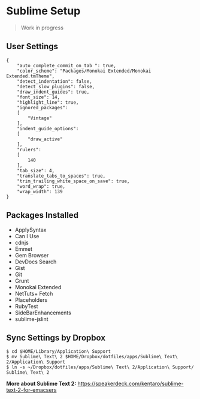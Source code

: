 # Sublime Setup

> Work in progress

## User Settings

    {
        "auto_complete_commit_on_tab ": true,
    	"color_scheme": "Packages/Monokai Extended/Monokai Extended.tmTheme",
    	"detect_indentation": false,
    	"detect_slow_plugins": false,
    	"draw_indent_guides": true,
    	"font_size": 14,
    	"highlight_line": true,
    	"ignored_packages":
    	[
    		"Vintage"
    	],
    	"indent_guide_options":
    	[
    		"draw_active"
    	],
    	"rulers":
    	[
    		140
    	],
    	"tab_size": 4,
    	"translate_tabs_to_spaces": true,
    	"trim_trailing_white_space_on_save": true,
    	"word_wrap": true,
    	"wrap_width": 139
    }


## Packages Installed

* ApplySyntax
* Can I Use
* cdnjs
* Emmet
* Gem Browser
* DevDocs Search
* Gist
* Git
* Grunt
* Monokai Extended
* NetTuts+ Fetch
* Placeholders
* RubyTest
* SideBarEnhancements
* sublime-jslint

## Sync Settings by Dropbox

    $ cd $HOME/Library/Application\ Support
    $ mv Sublime\ Text\ 2 $HOME/Dropbox/dotfiles/apps/Sublime\ Text\ 2/Application\ Support
    $ ln -s ~/Dropbox/dotfiles/apps/Sublime\ Text\ 2/Application\ Support/ Sublime\ Text\ 2

**More about Sublime Text 2:** https://speakerdeck.com/kentaro/sublime-text-2-for-emacsers
